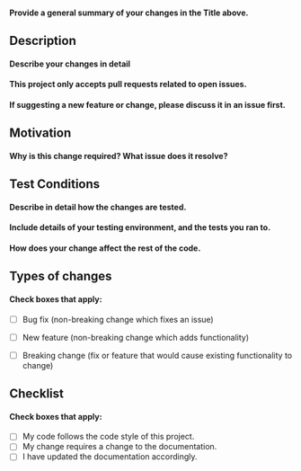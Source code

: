 #### Provide a general summary of your changes in the Title above.

## Description
#### Describe your changes in detail


#### This project only accepts pull requests related to open issues.
#### If suggesting a new feature or change, please discuss it in an issue first. 


## Motivation 
#### Why is this change required? What issue does it resolve?


## Test Conditions
#### Describe in detail how the changes are tested. 
#### Include details of your testing environment, and the tests you ran to.
#### How does your change affect the rest of the code. 


## Types of changes
#### Check boxes that apply:
- [ ] Bug fix (non-breaking change which fixes an issue)
- [ ] New feature (non-breaking change which adds functionality)
- [ ] Breaking change (fix or feature that would cause existing functionality to change)


## Checklist
#### Check boxes that apply:
- [ ] My code follows the code style of this project.
- [ ] My change requires a change to the documentation.
- [ ] I have updated the documentation accordingly.

